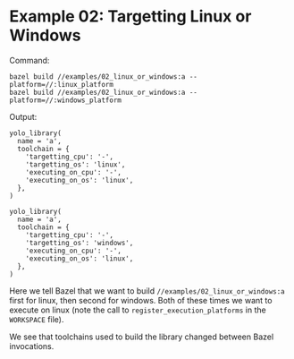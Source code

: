 # Example 02: Targetting Linux or Windows

Command:

```
bazel build //examples/02_linux_or_windows:a --platform=//:linux_platform
bazel build //examples/02_linux_or_windows:a --platform=//:windows_platform
```

Output:

```
yolo_library(
  name = 'a',
  toolchain = {
    'targetting_cpu': '-',
    'targetting_os': 'linux',
    'executing_on_cpu': '-',
    'executing_on_os': 'linux',
  },
)

yolo_library(
  name = 'a',
  toolchain = {
    'targetting_cpu': '-',
    'targetting_os': 'windows',
    'executing_on_cpu': '-',
    'executing_on_os': 'linux',
  },
)
```

Here we tell Bazel that we want to build `//examples/02_linux_or_windows:a`
first for linux, then second for windows. Both of these times we want to execute
on linux (note the call to `register_execution_platforms` in the `WORKSPACE`
file).

We see that toolchains used to build the library changed between Bazel
invocations.
